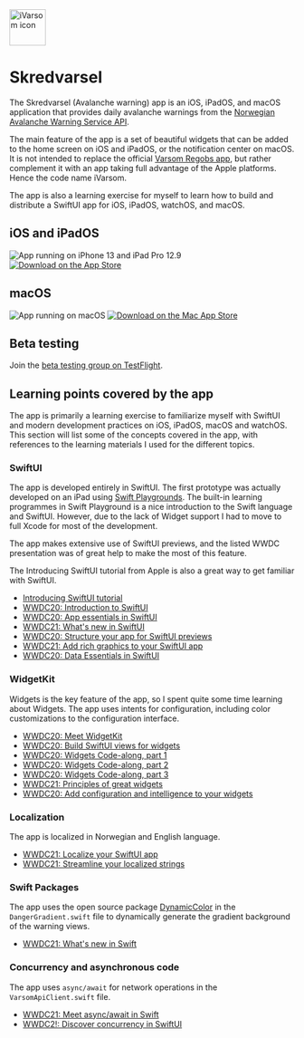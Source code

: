 <img src="images/iVarsomIcon.png" alt="iVarsom icon" width="64" />

# Skredvarsel

The Skredvarsel (Avalanche warning) app is an iOS, iPadOS, and macOS application that provides daily avalanche warnings from the [Norwegian Avalanche Warning Service API](http://api.nve.no/doc/snoeskredvarsel/).

The main feature of the app is a set of beautiful widgets that can be added to the home screen on iOS and iPadOS, or the notification center on macOS. It is not intended to replace the official [Varsom Regobs app](https://apps.apple.com/us/app/varsom-regobs/id1450501601), but rather complement it with an app taking full advantage of the Apple platforms. Hence the code name iVarsom.

The app is also a learning exercise for myself to learn how to build and distribute a SwiftUI app for iOS, iPadOS, watchOS, and macOS.

## iOS and iPadOS

<img src="images/iPhoneiPadDeviceScreenshot.webp" alt="App running on iPhone 13 and iPad Pro 12.9" />

<a href="https://apps.apple.com/app/skredvarsel/id1613060787">
    <img src="images/DownloadOnTheAppStore.svg" alt="Download on the App Store" />
</a>

## macOS

<img src="images/macBookScreenshot.webp" alt="App running on macOS" />

<a href="https://apps.apple.com/app/skredvarsel/id1613060787">
    <img src="images/DownloadOnTheMacAppStore.svg" alt="Download on the Mac App Store" />
</a>

## Beta testing

Join the [beta testing group on TestFlight](https://testflight.apple.com/join/8IeX64AS).

## Learning points covered by the app

The app is primarily a learning exercise to familiarize myself with SwiftUI and modern development practices on iOS, iPadOS, macOS and watchOS. This section will list some of the concepts covered in the app, with references to the learning materials I used for the different topics. 

### SwiftUI

The app is developed entirely in SwiftUI. The first prototype was actually developed on an iPad using [Swift Playgrounds](https://www.apple.com/swift/playgrounds/). The built-in learning programmes in Swift Playground is a nice introduction to the Swift language and SwiftUI. However, due to the lack of Widget support I had to move to full Xcode for most of the development.

The app makes extensive use of SwiftUI previews, and the listed WWDC presentation was of great help to make the most of this feature.

The Introducing SwiftUI tutorial from Apple is also a great way to get familiar with SwiftUI.

* [Introducing SwiftUI tutorial](https://developer.apple.com/tutorials/swiftui)
* [WWDC20: Introduction to SwiftUI](https://developer.apple.com/wwdc20/10119)
* [WWDC20: App essentials in SwiftUI](https://developer.apple.com/wwdc20/10037)
* [WWDC21: What's new in SwiftUI](https://developer.apple.com/wwdc21/10018)
* [WWDC20: Structure your app for SwiftUI previews](https://developer.apple.com/wwdc20/10149)
* [WWDC21: Add rich graphics to your SwiftUI app](https://developer.apple.com/wwdc21/10021)
* [WWDC20: Data Essentials in SwiftUI](https://developer.apple.com/wwdc20/10040)

### WidgetKit

Widgets is the key feature of the app, so I spent quite some time learning about Widgets. The app uses intents for configuration, including color customizations to the configuration interface.

* [WWDC20: Meet WidgetKit](https://developer.apple.com/wwdc20/10028)
* [WWDC20: Build SwiftUI views for widgets](https://developer.apple.com/wwdc20/10033)
* [WWDC20: Widgets Code-along, part 1](https://developer.apple.com/wwdc20/10034)
* [WWDC20: Widgets Code-along, part 2](https://developer.apple.com/wwdc20/10035)
* [WWDC20: Widgets Code-along, part 3](https://developer.apple.com/wwdc20/10036)
* [WWDC21: Principles of great widgets](https://developer.apple.com/wwdc21/10048)
* [WWDC20: Add configuration and intelligence to your widgets](https://developer.apple.com/wwdc20/10194)

### Localization

The app is localized in Norwegian and English language.

* [WWDC21: Localize your SwiftUI app](https://developer.apple.com/wwdc21/10220)
* [WWDC21: Streamline your localized strings](https://developer.apple.com/wwdc21/10221)

### Swift Packages

The app uses the open source package [DynamicColor](https://github.com/yannickl/DynamicColor) in the `DangerGradient.swift` file to dynamically generate the gradient background of the warning views.

* [WWDC21: What's new in Swift](https://developer.apple.com/wwdc21/10192)

### Concurrency and asynchronous code

The app uses `async/await` for network operations in the `VarsomApiClient.swift` file.

* [WWDC21: Meet async/await in Swift](https://developer.apple.com/wwdc21/10132)
* [WWDC2!: Discover concurrency in SwiftUI](https://developer.apple.com/wwdc21/10019)